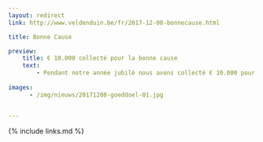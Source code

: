 ```yaml
---
layout: redirect
link: http://www.veldenduin.be/fr/2017-12-08-bonnecause.html

title: Bonne Cause

preview:
    title: € 10.000 collecté pour la bonne cause
    text: 
        - Pendant notre année jubilé nous avons collecté € 10.000 pour Zorghuis Oostende et Huis aan Zee. 
        
images:
      - /img/nieuws/20171208-goeddoel-01.jpg


---
```


{% include links.md %}


